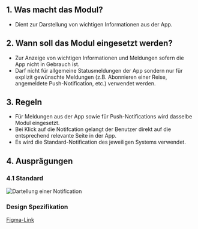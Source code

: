 ## 1. Was macht das Modul?
*   Dient zur Darstellung von wichtigen Informationen aus der App.

## 2. Wann soll das Modul eingesetzt werden?
*   Zur Anzeige von wichtigen Informationen und Meldungen sofern die App nicht in Gebrauch ist.
*   Darf nicht für allgemeine Statusmeldungen der App sondern nur für explizit gewünschte Meldungen (z.B. Abonnieren einer Reise, angemeldete Push-Notification, etc.) verwendet werden.

## 3. Regeln
*   Für Meldungen aus der App sowie für Push-Notifications wird dasselbe Modul eingesetzt.
*   Bei Klick auf die Notifcation gelangt der Benutzer direkt auf die entsprechend relevante Seite in der App.
*   Es wird die Standard-Notification des jeweiligen Systems verwendet.

## 4. Ausprägungen

<label class="switch" style="display:none"><input type="checkbox"><span class="slider round"></span></label>

### 4.1 Standard
![Dartellung einer Notification](https://raw.githubusercontent.com/sbb-design-systems/design-system-mobile-documentation/doku-update/documentation/notification/images/MM04.png 'class: image')

### Design Spezifikation
[Figma-Link](https://www.figma.com/file/WOtLIam1xwrqcgnAITsEhV/Design-System-Mobile?node-id=36%3A14345)